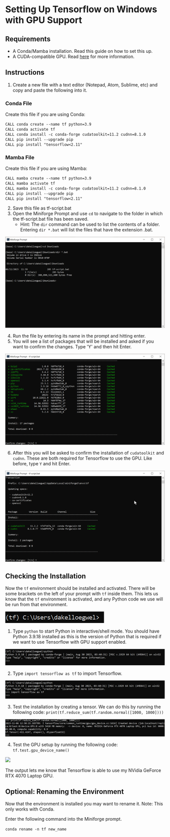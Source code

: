 # Setting Up Tensorflow on Windows with GPU Support

## Requirements

- A Conda/Mamba installation. Read this guide on how to set this up.
- A CUDA-compatible GPU. Read [here](https://www.tensorflow.org/install/pip#windows-native_1) for more information.

## Instructions

1. Create a new file with a text editor (Notepad, Atom, Sublime, etc) and copy and paste the following into it.

### Conda File

Create this file if you are using Conda:

```
CALL conda create --name tf python=3.9
CALL conda activate tf
CALL conda install -c conda-forge cudatoolkit=11.2 cudnn=8.1.0
CALL pip install --upgrade pip
CALL pip install "tensorflow<2.11"
```

### Mamba File

Create this file if you are using Mamba:

```
CALL mamba create --name tf python=3.9
CALL mamba activate tf
CALL mamba install -c conda-forge cudatoolkit=11.2 cudnn=8.1.0
CALL pip install --upgrade pip
CALL pip install "tensorflow<2.11"
```

2. Save this file as tf-script.bat
3. Open the Miniforge Prompt and use `cd` to navigate to the folder in which the tf-script.bat file has been saved. 
    - Hint: The `dir` command can be used to list the contents of a folder. Entering `dir *.bat` will list the files that have the extension .bat.

![](pictures/show-bat-file-with-dir.png)

4. Run the file by entering its name in the prompt and hitting enter.
5. You will see a list of packages that will be installed and asked if you want to confirm the changes. Type 'Y' and then hit Enter.

![](pictures/first-confirm-changes.png)

6. After this you will be asked to confirm the installation of `cudatoolkit` and `cudnn`. These are both required for Tensorflow to use the GPU. Like before, type `Y` and hit Enter.

![](pictures/second-confirm-changes.png)

## Checking the Installation

Now the `tf` environment should be installed and activated. There will be some brackets on the left of your prompt with `tf` inside them. This lets us know that the `tf` environment is activated, and any Python code we use will be run from that environment.

![](pictures/tf-prompt.png)

1. Type `python` to start Python in interactive/shell mode. You should have Python 3.9.18 installed as this is the version of Python that is required if we want to use Tensorflow with GPU support enabled.

![](pictures/python-version.png)

2. Type `import tensorflow as tf` to import Tensorflow.

![](pictures/import-tensorflow.png)

3. Test the installation by creating a tensor. We can do this by running the following code: `print(tf.reduce_sum(tf.random.normal([1000, 1000])))`

![](pictures/create-tensor.png)

4. Test the GPU setup by running the following code: `tf.test.gpu_device_name()`

![](check-gpu.png)

The output lets me know that Tensorflow is able to use my NVidia GeForce RTX 4070 Laptop GPU. 

## Optional: Renaming the Environment

Now that the environment is installed you may want to rename it. Note: This only works with Conda.

Enter the following command into the Miniforge prompt.

`conda rename -n tf new_name`
